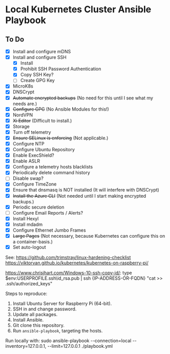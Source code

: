 # Local Kubernetes Cluster Ansible Playbook

## To Do

- [x] Install and configure mDNS
- [x] Install and configure SSH
  - [x] Install
  - [x] Prohibit SSH Password Authentication
  - [x] Copy SSH Key?
  - [ ] Create GPG Key
- [x] MicroK8s
- [x] DNSCrypt
- [x] ~~Automate encrypted backups~~ (No need for this until I see what my needs are.)
- [x] ~~Configure GPG~~ (No Ansible Modules for this!)
- [x] NordVPN
- [x] ~~Xi Editor~~ (Difficult to install.)
- [x] Storage
- [x] Turn off telemetry
- [x] ~~Ensure SELinux is enforcing~~ (Not applicable.)
- [x] Configure NTP
- [x] Configure Ubuntu Repository
- [x] Enable ExecShield?
- [x] Enable ASLR
- [x] Configure a telemetry hosts blacklists
- [x] Periodically delete command history
- [ ] Disable swap?
- [x] Configure TimeZone
- [x] Ensure that dnsmasq is NOT installed (It will interfere with DNSCrypt)
- [x] ~~Install the Azure CLI~~ (Not needed until I start making encrypted backups.)
- [x] Periodic secure deletion
- [ ] Configure Email Reports / Alerts?
- [x] Install Hexyl
- [x] Install mdadm
- [x] Configure Ethernet Jumbo Frames
- [x] ~~Large Pages~~ (Not necessary, because Kubernetes can configure this on a container-basis.)
- [x] Set auto-logout

See: https://github.com/trimstray/linux-hardening-checklist
https://viktorvan.github.io/kubernetes/kubernetes-on-raspberry-pi/

https://www.chrisjhart.com/Windows-10-ssh-copy-id/:
type $env:USERPROFILE\.ssh\id_rsa.pub | ssh {IP-ADDRESS-OR-FQDN} "cat >> .ssh/authorized_keys"

Steps to reproduce:

1. Install Ubuntu Server for Raspberry Pi (64-bit).
2. SSH in and change password.
3. Update all packages.
4. Install Ansible.
5. Git clone this repository.
6. Run `ansible-playbook`, targeting the hosts.

Run locally with:
sudo ansible-playbook --connection=local --inventory=127.0.0.1, --limit=127.0.0.1 ./playbook.yml